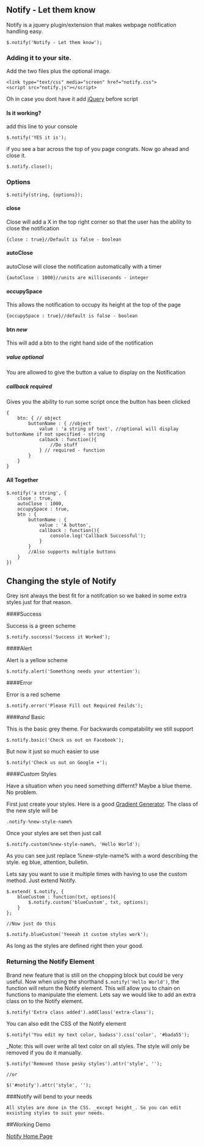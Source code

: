 ## Notify - Let them know

Notify is a jquery plugin/extension that makes webpage notification handling easy.

    $.notify('Notify - Let them know');
    
### Adding it to your site.

Add the two files plus the optional image.

    <link type="text/css" media="screen" href="notify.css">
    <script src="notify.js"></script>
    
Oh in case you dont have it add [jQuery](http://jquery.com) before script

#### Is it working?

add this line to your console
    
    $.notify('YES it is');
    
if you see a bar across the top of you page congrats. Now go ahead and close it.

    $.notify.close();
    
### Options

    $.notify(string, {options});
    
#### close

Close will add a X in the top right corner so that the user has the ability to close the notification

    {close : true}//Default is false - boolean
    
#### autoClose

autoClose will close the notification automatically with a timer

    {autoClose : 1000}//units are milliseconds - integer
    
#### occupySpace

This allows the notification to occupy its height at the top of the page

    {occupySpace : true}//default is false - boolean
    
#### btn *new*

This will add a btn to the right hand side of the notification

##### value _optional_

You are allowed to give the button a value to display on the Notification

##### callback _required_

Gives you the ability to run some script once the button has been clicked

    {
        btn: { // object
            buttonName : { //object
                value : 'a string of text', //optional will display buttonName if not specified - string
                calback : function(){
                    //Do stuff
                } // required - function
            }
        }
    }
    
#### All Together

    $.notify('a string', {
        close : true,
        autoClose : 1000,
        occupySpace : true,
        btn : {
            buttonName : {
                value : 'A button',
                callback : function(){
                    console.log('Callback Successful');
                }
            }
            //Also supports multiple buttons
        }
    })
    
    
## Changing the style of Notify

Grey isnt always the best fit for a notifcation so we baked in some extra styles just for that reason.

####Success

Success is a green scheme

    $.notify.success('Success it Worked');
    
####Alert

Alert is a yellow scheme

    $.notify.alert('Something needs your attention');
    
####Error

Error is a red scheme

    $.notify.error('Please Fill out Required Feilds');
    
####_and_ Basic

This is the basic grey theme. For backwards compatability we still support

    $.notify.basic('Check us out on Facebook');
    
But now it just so much easier to use

    $.notify('Check us out on Google +');
    
####*Custom* Styles

Have a situation when you need something differnt? Maybe a blue theme. No problem.

First just create your styles. Here is a good [Gradient Generator](http://www.colorzilla.com/gradient-editor/). The class of the new style will be

    .notify-%new-style-name%
    
Once your styles are set then just call

    $.notify.custom(%new-style-name%, 'Hello World');
    
As you can see just replace %new-style-name% with a word describing the style. eg blue, attention, bulletin.

Lets say you want to use it multiple times with having to use the custom method. Just extend Notify.

    $.extend( $.notify, {
        blueCustom : function(txt, options){
            $.notify.custom('blueCustom', txt, options);
        }
    };
    
    //Now just do this
    
    $.notify.blueCustom('Yeeeah it custom styles work');

As long as the styles are defined right then your good.

### Returning the Notify Element

Brand new feature that is still on the chopping block but could be very useful. Now when using the shorthand `$.notify('Hello World')`, the function will return the Notify element. This will allow you to chain on functions to manipulate the element. Lets say we would like to add an extra class on to the Notify element.

    $.notify('Extra class added').addClass('extra-class');
    
You can also edit the CSS of the Notify element

    $.notify('You edit my text color, badass').css('color', '#bada55');
    
_Note: this will over write all text color on all styles. The style will only be removed if you do it manually.

    $.notify('Removed those pesky styles').attr('style', '');
    
    //or
    
    $('#notify').attr('style', '');

###Notify will bend to your needs

    All styles are done in the CSS. _except height_. So you can edit exsisting styles to suit your needs.
    
##Working Demo

[Notify Home Page](http://redeyeoperation.com/plugins/Notify)